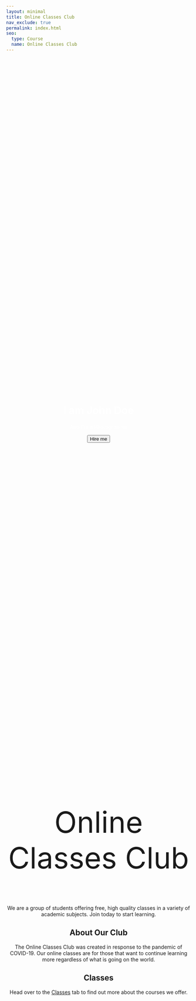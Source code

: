 ```yaml
---
layout: minimal
title: Online Classes Club
nav_exclude: true
permalink: index.html
seo:
  type: Course
  name: Online Classes Club
---
```


<style>
  .hero-image {
    /* Use "linear-gradient" to add a darken background effect to the image (photographer.jpg). This will make the text easier to read */
    background-image: url("assets/images/occ-tree-blur.png");

    /* Set a specific height */
    height: 50%;

    /* Position and center the image to scale nicely on all screens */
    background-position: center;
    background-repeat: no-repeat;
    background-size: cover;
    position: relative;
  }

  .hero-text {
    text-align: center;
    position: absolute;
    top: 50%;
    left: 50%;
    transform: translate(-50%, -50%);
    color: white;
  }
</style>

<center>

<div class="hero-image">
  <div class="hero-text">
    <h1>I am John Doe</h1>
    <p>And I'm a Photographer</p>
    <button>Hire me</button>
  </div>
</div>

<p style="font-size:80px">Online Classes Club</p>   

  <p> We are a group of students offering free, high quality classes in a variety of academic subjects. Join today to start learning. </p>

  <h2 style="text-align:center"> About Our Club </h2>
  The Online Classes Club was created in response to the pandemic of COVID-19. Our online classes are for those that want to continue learning more regardless of what is   going on the world.

  <h2 style="text-align:center"> Classes </h2>
  Head over to the <a href="/classes/">Classes</a> tab to find out more about the courses we offer.
  
</center>
